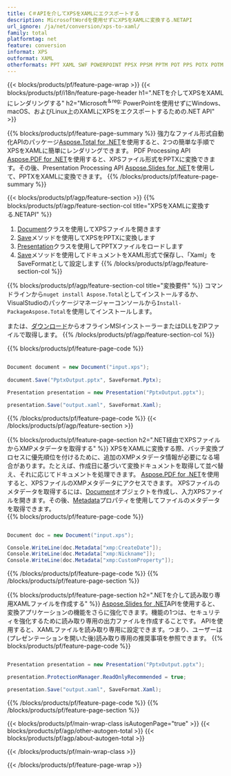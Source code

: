 ```yaml
---
title: C＃APIを介してXPSをXAMLにエクスポートする
description: MicrosoftWordを使用せずにXPSをXAMLに変換する.NETAPI
url_ignore: /ja/net/conversion/xps-to-xaml/
family: total
platformtag: net
feature: conversion
informat: XPS
outformat: XAML
otherformats: PPT XAML SWF POWERPOINT PPSX PPSM PPTM POT PPS POTX POTM OTP
---
```

{{< blocks/products/pf/feature-page-wrap >}}
{{< blocks/products/pf/i18n/feature-page-header h1=".NETを介してXPSをXAMLにレンダリングする" h2="Microsoft<sup>＆reg;</sup> PowerPointを使用せずにWindows、macOS、およびLinux上のXAMLにXPSをエクスポートするための.NET API" >}}

{{% blocks/products/pf/feature-page-summary %}}
強力なファイル形式自動化APIのパッケージ[Aspose.Total for .NET](https://products.aspose.com/total/net/)を使用すると、2つの簡単な手順でXPSをXAMLに簡単にレンダリングできます。 PDF Processing API [Aspose.PDF for .NET](https://products.aspose.com/pdf/net/)を使用すると、XPSファイル形式をPPTXに変換できます。その後、Presentation Processing API [Aspose.Slides for .NET](https://products.aspose.com/slides/net/)を使用して、PPTXをXAMLに変換できます。
{{% /blocks/products/pf/feature-page-summary  %}}

{{< blocks/products/pf/agp/feature-section >}}
{{% blocks/products/pf/agp/feature-section-col title="XPSをXAMLに変換する.NETAPI" %}}
1. [Document](https://reference.aspose.com/pdf/net/aspose.pdf/document)クラスを使用してXPSファイルを開きます
2. [Save](https://reference.aspose.com/pdf/net/aspose.pdf.document/save/methods/5)メソッドを使用してXPSをPPTXに変換します
3. [Presentation](https://reference.aspose.com/slides/net/aspose.slides/presentation)クラスを使用してPPTXファイルをロードします
4. [Save](https://reference.aspose.com/slides/net/aspose.slides.presentation/save/methods/5)メソッドを使用してドキュメントをXAML形式で保存し、「Xaml」をSaveFormatとして設定します
{{% /blocks/products/pf/agp/feature-section-col %}}

{{% blocks/products/pf/agp/feature-section-col title="変換要件" %}}
コマンドラインから```nuget install Aspose.Total```としてインストールするか、VisualStudioのパッケージマネージャーコンソールから```Install-PackageAspose.Total```を使用してインストールします。

または、[ダウンロード](https://releases.aspose.com/total/net)からオフラインMSIインストーラーまたはDLLをZIPファイルで取得します。
{{% /blocks/products/pf/agp/feature-section-col %}}

{{% blocks/products/pf/feature-page-code %}}

```cs

Document document = new Document("input.xps");
 
document.Save("PptxOutput.pptx", SaveFormat.Pptx); 

Presentation presentation = new Presentation("PptxOutput.pptx");

presentation.Save("output.xaml", SaveFormat.Xaml);   
```

{{% /blocks/products/pf/feature-page-code %}}
{{< /blocks/products/pf/agp/feature-section >}}

{{% blocks/products/pf/feature-page-section  h2=".NET経由でXPSファイルからXMPメタデータを取得する" %}}
XPSをXAMLに変換する際、バッチ変換プロセスに優先順位を付けるために、追加のXMPメタデータ情報が必要になる場合があります。たとえば、作成日に基づいて変換ドキュメントを取得して並べ替え、それに応じてドキュメントを処理できます。 [Aspose.PDF for .NET](https://products.aspose.com/pdf/net/)を使用すると、XPSファイルのXMPメタデータにアクセスできます。 XPSファイルのメタデータを取得するには、[Document](https://reference.aspose.com/pdf/net/aspose.pdf/document)オブジェクトを作成し、入力XPSファイルを開きます。その後、[Metadata](https://reference.aspose.com/pdf/net/aspose.pdf/document/properties/metadata)プロパティを使用してファイルのメタデータを取得できます。  
{{% blocks/products/pf/feature-page-code %}}

```cs

Document doc = new Document("input.xps");

Console.WriteLine(doc.Metadata["xmp:CreateDate"]);
Console.WriteLine(doc.Metadata["xmp:Nickname"]);
Console.WriteLine(doc.Metadata["xmp:CustomProperty"]);
```

{{% /blocks/products/pf/feature-page-code  %}}
{{% /blocks/products/pf/feature-page-section %}}

{{% blocks/products/pf/feature-page-section  h2=".NETを介して読み取り専用XAMLファイルを作成する" %}}
[Aspose.Slides for .NET](https://products.aspose.com/slides/net/)APIを使用すると、変換アプリケーションの機能をさらに強化できます。機能の1つは、セキュリティを強化するために読み取り専用の出力ファイルを作成することです。 APIを使用すると、XAMLファイルを読み取り専用に設定できます。つまり、ユーザーは(プレゼンテーションを開いた後)読み取り専用の推奨事項を参照できます。 
{{% blocks/products/pf/feature-page-code %}}

```cs

Presentation presentation = new Presentation("PptxOutput.pptx");

presentation.ProtectionManager.ReadOnlyRecommended = true;

presentation.Save("output.xaml", SaveFormat.Xaml);     
```

{{% /blocks/products/pf/feature-page-code  %}}
{{% /blocks/products/pf/feature-page-section %}}

{{< blocks/products/pf/main-wrap-class isAutogenPage="true" >}}
{{< blocks/products/pf/agp/other-autogen-total >}}
{{< blocks/products/pf/agp/about-autogen-total >}}

{{< /blocks/products/pf/main-wrap-class >}}

{{< /blocks/products/pf/feature-page-wrap >}}